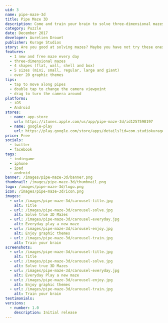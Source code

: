 ```yaml
---
uid: 3
name: pipe-maze-3d
title: Pipe Maze 3D
description: Come and train your brain to solve three-dimensional mazes with Pipe Maze 3D!
category: Puzzle
date: December 2017
developer: Aurelien Drouet
publisher: Kurage Studios
story: Are you good at solving mazes? Maybe you have not try these ones in 3 dimensions. I mean, really in 3 dimensions! Not that classic flat maze in a 3D world. Check out the screenshots. This is insanely difficult! So far, only artificial intelligence has been able to solve the giant box maze.
features:
  - 1 new and free maze every day
  - three-dimensional mazes
  - 4 shapes (flat, wall, shell and box)
  - 5 sizes (mini, small, regular, large and giant)
  - over 20 graphic themes
tips:
  - tap to move along pipes
  - double tap to change the camera viewpoint
  - drag to turn the camera around
platforms:
  - iOS
  - Android
stores:
  - name: app-store
    url: https://itunes.apple.com/us/app/pipe-maze-3d/id1257590197
  - name: google-play
    url: https://play.google.com/store/apps/details?id=com.studiokurage.maze
price: Free
socials:
  - twitter
  - facebook
tags:
  - indiegame
  - iphone
  - ipad
  - android
banner: /images/pipe-maze-3d/banner.png
thumbnail: /images/pipe-maze-3d/thumbnail.png
logo: /images/pipe-maze-3d/logo.png
icon: /images/pipe-maze-3d/icon.png
images:
  - url: /images/pipe-maze-3d/carousel-title.jpg
    alt: Title
  - url: /images/pipe-maze-3d/carousel-solve.jpg
    alt: Solve true 3D Mazes
  - url: /images/pipe-maze-3d/carousel-everyday.jpg
    alt: Everyday play a new maze
  - url: /images/pipe-maze-3d/carousel-enjoy.jpg
    alt: Enjoy graphic themes
  - url: /images/pipe-maze-3d/carousel-train.jpg
    alt: Train your brain
screenshots:
  - url: /images/pipe-maze-3d/carousel-title.jpg
    alt: Title
  - url: /images/pipe-maze-3d/carousel-solve.jpg
    alt: Solve true 3D Mazes
  - url: /images/pipe-maze-3d/carousel-everyday.jpg
    alt: Everyday Play a new maze
  - url: /images/pipe-maze-3d/carousel-enjoy.jpg
    alt: Enjoy graphic themes
  - url: /images/pipe-maze-3d/carousel-train.jpg
    alt: Train your brain
testimonials:
versions:
  - number: 1.0
    description: Initial release
---
```

